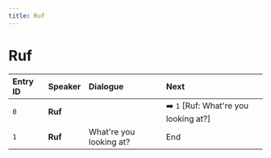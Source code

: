 ```yaml
---
title: Ruf
---
```


# Ruf


| Entry ID | Speaker | Dialogue | Next |
| :------- | :------ | :------- | :------------ |
| `0` | **Ruf** |  | ➡️ `1` \[Ruf: What're you looking at?\] |
| `1` | **Ruf** | What're you looking at? | End |
